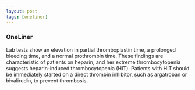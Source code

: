 ```yaml
---
layout: post
tags: [oneliner]
---
```



### OneLiner

Lab tests show an elevation in partial thromboplastin time, a prolonged bleeding time, and a normal prothrombin time. These findings are characteristic of patients on heparin, and her extreme thrombocytopenia suggests heparin-induced thrombocytopenia (HIT). Patients with HIT should be immediately started on a direct thrombin inhibitor, such as argatroban or bivalirudin, to prevent thrombosis.
